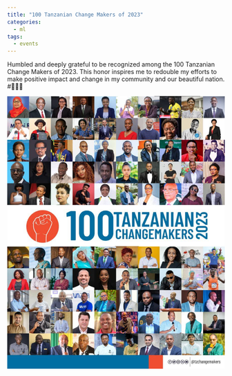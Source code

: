 ```yaml
---
title: "100 Tanzanian Change Makers of 2023"
categories:
  - ml
tags:
  - events
---
```

Humbled and deeply grateful to be recognized among the 100 Tanzanian Change Makers of 2023. This honor inspires me to redouble my efforts to make positive impact and change in my community and our beautiful nation. #🙏🇹🇿

<img src="/assets/images/changemaker.JPG" class="align-center" alt="">  

